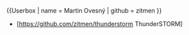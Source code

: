 {{Userbox
| name = Martin Ovesný
| github = zitmen
}}
* [https://github.com/zitmen/thunderstorm ThunderSTORM]
